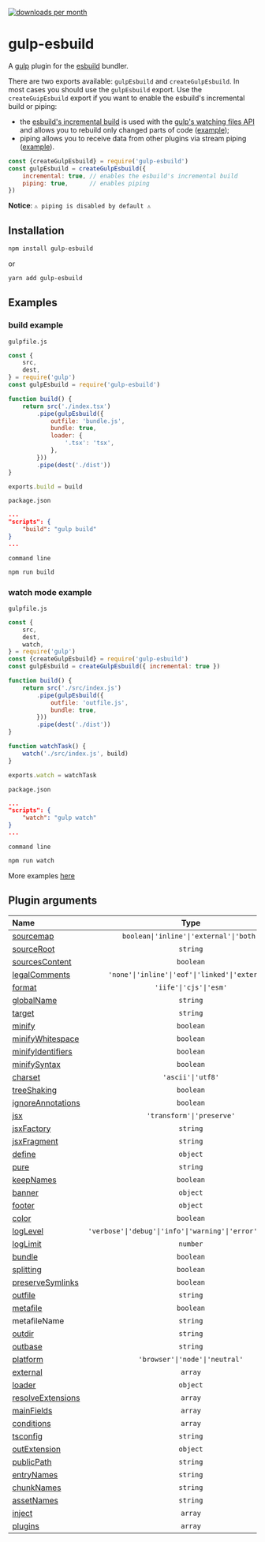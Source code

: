 [![downloads per month](https://img.shields.io/npm/dm/gulp-esbuild?style=flat-square)](https://npmcharts.com/compare/gulp-esbuild?minimal=true)

# gulp-esbuild
A [gulp](https://gulpjs.com) plugin for the [esbuild](https://esbuild.github.io) bundler.

There are two exports available: `gulpEsbuild` and `createGulpEsbuild`. In most cases you should use the `gulpEsbuild` export. Use the `createGuipEsbuild` export if you want to enable the esbuild's incremental build or piping:
* the [esbuild's incremental build](https://esbuild.github.io/api/#incremental) is used with the [gulp's watching files API](https://gulpjs.com/docs/en/getting-started/watching-files/) and allows you to rebuild only changed parts of code ([example](https://github.com/ym-project/gulp-esbuild/tree/master/examples/watch));
* piping allows you to receive data from other plugins via stream piping ([example](https://github.com/ym-project/gulp-esbuild/tree/master/examples/piping)).

```js
const {createGulpEsbuild} = require('gulp-esbuild')
const gulpEsbuild = createGulpEsbuild({
	incremental: true, // enables the esbuild's incremental build
	piping: true,      // enables piping
})
```

**Notice**: `⚠️ piping is disabled by default ⚠️`

## Installation
```bash
npm install gulp-esbuild
```
or
```bash
yarn add gulp-esbuild
```

## Examples

### build example

`gulpfile.js`
```js
const {
    src,
    dest,
} = require('gulp')
const gulpEsbuild = require('gulp-esbuild')

function build() {
    return src('./index.tsx')
        .pipe(gulpEsbuild({
            outfile: 'bundle.js',
            bundle: true,
            loader: {
                '.tsx': 'tsx',
            },
        }))
        .pipe(dest('./dist'))
}

exports.build = build
```
`package.json`
```json
...
"scripts": {
    "build": "gulp build"
}
...
```
`command line`
```bash
npm run build
```

### watch mode example

`gulpfile.js`
```js
const {
    src,
    dest,
    watch,
} = require('gulp')
const {createGulpEsbuild} = require('gulp-esbuild')
const gulpEsbuild = createGulpEsbuild({ incremental: true })

function build() {
    return src('./src/index.js')
        .pipe(gulpEsbuild({
            outfile: 'outfile.js',
            bundle: true,
        }))
        .pipe(dest('./dist'))
}

function watchTask() {
    watch('./src/index.js', build)
}

exports.watch = watchTask
```
`package.json`
```json
...
"scripts": {
    "watch": "gulp watch"
}
...
```
`command line`
```bash
npm run watch
```

More examples [here](https://github.com/ym-project/gulp-esbuild/tree/master/examples)

## Plugin arguments

| **Name**                                                               | **Type**                                | **Default**       |
| :--------------------------------------------------------------------- | :-------------------------------------: | :---------------: |
| [sourcemap](https://esbuild.github.io/api/#sourcemap)                  | `boolean\|'inline'\|'external'\|'both'` |                   |
| [sourceRoot](https://esbuild.github.io/api/#source-root)               | `string`                                |                   |
| [sourcesContent](https://esbuild.github.io/api/#sources-content)       | `boolean`                               |                   |
| [legalComments](https://esbuild.github.io/api/#legal-comments)         | `'none'\|'inline'\|'eof'\|'linked'\|'external'`             |
| [format](https://esbuild.github.io/api/#format)                        | `'iife'\|'cjs'\|'esm'`                  |                   |
| [globalName](https://esbuild.github.io/api/#global-name)               | `string`                                |                   |
| [target](https://esbuild.github.io/api/#target)                        | `string`                                |                   |
| [minify](https://esbuild.github.io/api/#minify)                        | `boolean`                               |                   |
| [minifyWhitespace](https://esbuild.github.io/api/#minify)              | `boolean`                               |                   |
| [minifyIdentifiers](https://esbuild.github.io/api/#minify)             | `boolean`                               |                   |
| [minifySyntax](https://esbuild.github.io/api/#minify)                  | `boolean`                               |                   |
| [charset](https://esbuild.github.io/api/#charset)                      | `'ascii'\|'utf8'`                       |                   |
| [treeShaking](https://esbuild.github.io/api/#tree-shaking)             | `boolean`                               |                   |
| [ignoreAnnotations](https://esbuild.github.io/api/#ignore-annotations) | `boolean`                               |                   |
| [jsx](https://esbuild.github.io/api/#jsx)                              | `'transform'\|'preserve'`               |                   |
| [jsxFactory](https://esbuild.github.io/api/#jsx-factory)               | `string`                                |                   |
| [jsxFragment](https://esbuild.github.io/api/#jsx-fragment)             | `string`                                |                   |
| [define](https://esbuild.github.io/api/#define)                        | `object`                                |                   |
| [pure](https://esbuild.github.io/api/#pure)                            | `string`                                |                   |
| [keepNames](https://esbuild.github.io/api/#keep-names)                 | `boolean`                               |                   |
| [banner](https://esbuild.github.io/api/#banner)                        | `object`                                |                   |
| [footer](https://esbuild.github.io/api/#footer)                        | `object`                                |                   |
| [color](https://esbuild.github.io/api/#color)                          | `boolean`                               |                   |
| [logLevel](https://esbuild.github.io/api/#log-level)                   | `'verbose'\|'debug'\|'info'\|'warning'\|'error'\|'silent'`  | `'silent'`        |
| [logLimit](https://esbuild.github.io/api/#log-limit)                   | `number`                                |                   |
| [bundle](https://esbuild.github.io/api/#bundle)                        | `boolean`                               |                   |
| [splitting](https://esbuild.github.io/api/#splitting)                  | `boolean`                               |                   |
| [preserveSymlinks](https://esbuild.github.io/api/#preserve-symlinks)   | `boolean`                               |                   |
| [outfile](https://esbuild.github.io/api/#outfile)                      | `string`                                |                   |
| [metafile](https://esbuild.github.io/api/#metafile)                    | `boolean`                               |                   |
| metafileName                                                           | `string`                                | `'metafile.json'` |
| [outdir](https://esbuild.github.io/api/#outdir)                        | `string`                                |                   |
| [outbase](https://esbuild.github.io/api/#outbase)                      | `string`                                |                   |
| [platform](https://esbuild.github.io/api/#platform)                    | `'browser'\|'node'\|'neutral'`          |                   |
| [external](https://esbuild.github.io/api/#external)                    | `array`                                 |                   |
| [loader](https://esbuild.github.io/api/#loader)                        | `object`                                |                   |
| [resolveExtensions](https://esbuild.github.io/api/#resolve-extensions) | `array`                                 |                   |
| [mainFields](https://esbuild.github.io/api/#main-fields)               | `array`                                 |                   |
| [conditions](https://esbuild.github.io/api/#conditions)                | `array`                                 |                   |
| [tsconfig](https://esbuild.github.io/api/#tsconfig)                    | `string`                                |                   |
| [outExtension](https://esbuild.github.io/api/#out-extension)           | `object`                                |                   |
| [publicPath](https://esbuild.github.io/api/#public-path)               | `string`                                |                   |
| [entryNames](https://esbuild.github.io/api/#entry-names)               | `string`                                |                   |
| [chunkNames](https://esbuild.github.io/api/#chunk-names)               | `string`                                |                   |
| [assetNames](https://esbuild.github.io/api/#asset-names)               | `string`                                |                   |
| [inject](https://esbuild.github.io/api/#inject)                        | `array`                                 |                   |
| [plugins](https://esbuild.github.io/plugins/)                          | `array`                                 |                   |
